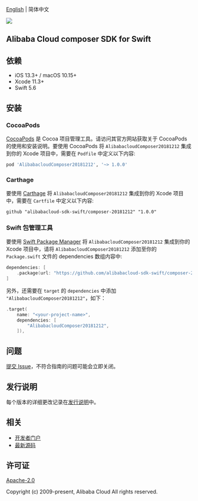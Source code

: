 [English](README.md) | 简体中文

![](https://aliyunsdk-pages.alicdn.com/icons/AlibabaCloud.svg)

## Alibaba Cloud composer SDK for Swift

## 依赖

- iOS 13.3+ / macOS 10.15+
- Xcode 11.3+
- Swift 5.6

## 安装

### CocoaPods

[CocoaPods](https://cocoapods.org) 是 Cocoa 项目管理工具。请访问其官方网站获取关于 CocoaPods 的使用和安装说明。要使用 CocoaPods 将 `AlibabacloudComposer20181212` 集成到你的 Xcode 项目中，需要在 `Podfile` 中定义以下内容:

```ruby
pod 'AlibabacloudComposer20181212', '~> 1.0.0'
```

### Carthage

要使用 [Carthage](https://github.com/Carthage/Carthage) 将 `AlibabacloudComposer20181212` 集成到你的 Xcode 项目中，需要在 `Cartfile` 中定义以下内容:

```ogdl
github "alibabacloud-sdk-swift/composer-20181212" "1.0.0"
```

### Swift 包管理工具

要使用 [Swift Package Manager](https://swift.org/package-manager/) 将 `AlibabacloudComposer20181212` 集成到你的 Xcode 项目中，请将 `AlibabacloudComposer20181212` 添加至你的 `Package.swift` 文件的 dependencies 数组内容中:

```swift
dependencies: [
    .package(url: "https://github.com/alibabacloud-sdk-swift/composer-20181212.git", from: "1.0.0")
]
```

另外，还需要在 `target` 的 `dependencies` 中添加 `"AlibabacloudComposer20181212"`，如下：

```swift
.target(
    name: "<your-project-name>",
    dependencies: [
        "AlibabacloudComposer20181212",
    ]),
```

## 问题

[提交 Issue](https://github.com/alibabacloud-sdk-swift/composer-20181212/issues/new)，不符合指南的问题可能会立即关闭。

## 发行说明

每个版本的详细更改记录在[发行说明](./ChangeLog.txt)中。

## 相关

* [开发者门户](https://next.api.aliyun.com/home)
* [最新源码](https://github.com/alibabacloud-sdk-swift/composer-20181212)

## 许可证

[Apache-2.0](http://www.apache.org/licenses/LICENSE-2.0)

Copyright (c) 2009-present, Alibaba Cloud All rights reserved.

